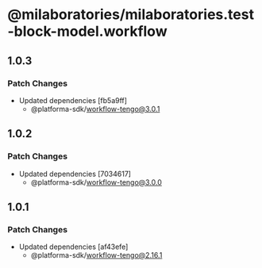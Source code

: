 # @milaboratories/milaboratories.test-block-model.workflow

## 1.0.3

### Patch Changes

- Updated dependencies [fb5a9ff]
  - @platforma-sdk/workflow-tengo@3.0.1

## 1.0.2

### Patch Changes

- Updated dependencies [7034617]
  - @platforma-sdk/workflow-tengo@3.0.0

## 1.0.1

### Patch Changes

- Updated dependencies [af43efe]
  - @platforma-sdk/workflow-tengo@2.16.1
